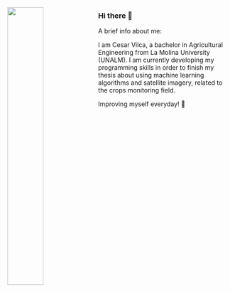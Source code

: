 [<img align="left" width="40%" src="https://miro.medium.com/max/1350/1*bOokbEeXpF1Z4gd_BpL93w.jpeg">](https://github.com/vilcagamarracf "Github Account") 

### Hi there 👋
A brief info about me:

I am Cesar Vilca, a bachelor in Agricultural Engineering from La Molina University (UNALM). I am currently developing my programming skills in order to finish my thesis about using machine learning algorithms and satellite imagery, related to the crops monitoring field.

Improving myself everyday! 🚀
